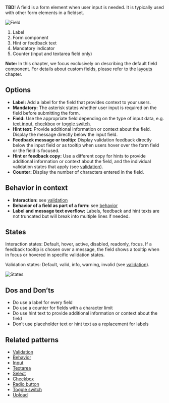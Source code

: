 **TBD**! A field is a form element when user input is needed. It is typically used with other form elements in a fieldset.

![Field](https://www.figma.com/design/wEptRgAezDU1z80Cn3eZ0o/iX-Pattern-Illustrations?node-id=2781-323&t=pKzFQBhaXmjTsR8P-4)

1. Label
2. Form component
3. Hint or feedback text
4. Mandatory indicator
5. Counter (input and textarea field only)

**Note:** In this chapter, we focus exclusively on describing the default field component. For details about custom fields, please refer to the [layouts](forms-layouts.md) chapter.

## Options
- **Label:** Add a label for the field that provides context to your users.
- **Mandatory:** The asterisk states whether user input is required on the field before submitting the form.
- **Field:** Use the appropriate field depending on the type of input data, e.g. [text input](../input.md), [checkbox](../checkbox.md) or [toggle switch](../toogle.md).
- **Hint text:** Provide additional information or context about the field. Display the message directly below the input field.
- **Feedback message or tooltip:** Display validation feedback directly below the input field or as tooltip when users hover over the form field or the field is focused.
- **Hint or feedback copy:** Use a different copy for hints to provide additional information or context about the field, and the individual validation states that apply (see [validation](forms-validation.md)).
- **Counter:** Display the number of characters entered in the field.

## Behavior in context
- **Interaction:** see [validation](forms-validation.md)
- **Behavior of a field as part of a form:** see [behavior](forms-validation)
- **Label and message text overflow:** Labels, feedback and hint texts are not truncated but will break into multiple lines if needed.

## States
Interaction states: Default, hover, active, disabled, readonly, focus. If a feedback tooltip is chosen over a message, the field shows a tooltip when in focus or hovered in specific validation states.

Validation states: Default, valid, info, warning, invalid (see [validation](forms-validation.md)).

![States](https://www.figma.com/design/wEptRgAezDU1z80Cn3eZ0o/iX-Pattern-Illustrations?node-id=2767-5681&t=IIgjTqoOEP524yAH-4)

## Dos and Don’ts
- Do use a label for every field
- Do use a counter for fields with a character limit
- Do use hint text to provide additional information or context about the field
- Don’t use placeholder text or hint text as a replacement for labels

## Related patterns
- [Validation](forms-validation.md)
- [Behavior](forms-behavior.md)
- [Input](input.md)
- [Textarea](textarea.md)
- [Select](select.md)
- [Checkbox](checkbox.md)
- [Radio button](radio-button.md)
- [Toggle switch](toogle.md)
- [Upload](upload.md)
